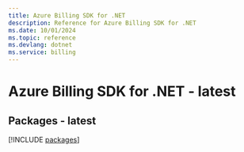 ```yaml
---
title: Azure Billing SDK for .NET
description: Reference for Azure Billing SDK for .NET
ms.date: 10/01/2024
ms.topic: reference
ms.devlang: dotnet
ms.service: billing
---
```

# Azure Billing SDK for .NET - latest
## Packages - latest
[!INCLUDE [packages](billing-index.md)]